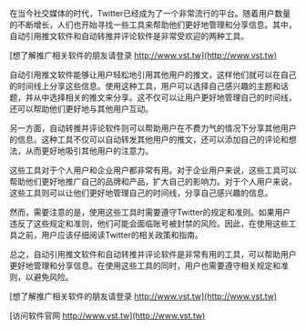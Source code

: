 在当今社交媒体的时代，Twitter已经成为了一个非常流行的平台。随着用户数量的不断增长，人们也开始寻找一些工具来帮助他们更好地管理和分享信息。其中，自动引用推文软件和自动转推并评论软件是非常受欢迎的两种工具。

[想了解推广相关软件的朋友请登录 http://www.vst.tw](http://www.vst.tw)

自动引用推文软件能够让用户轻松地引用其他用户的推文，这样他们就可以在自己的时间线上分享这些信息。使用这种工具，用户可以选择自己感兴趣的主题和话题，并从中选择相关的推文来分享。这不仅可以让用户更好地管理自己的时间线，还可以帮助他们更好地与其他用户互动。

另一方面，自动转推并评论软件则可以帮助用户在不费力气的情况下分享其他用户的信息。这种工具不仅可以自动转发其他用户的推文，还可以添加自己的评论和想法，从而更好地吸引其他用户的注意力。

这些工具对于个人用户和企业用户都非常有用。对于企业用户来说，这些工具可以帮助他们更好地推广自己的品牌和产品，扩大自己的影响力。对于个人用户来说，这些工具则可以让他们更好地管理自己的时间线，分享自己感兴趣的信息。

然而，需要注意的是，使用这些工具时需要遵守Twitter的规定和准则。如果用户违反了这些规定和准则，他们可能会面临账号被封禁的风险。因此，在使用这些工具之前，用户应该仔细阅读Twitter的相关政策和指南。

总之，自动引用推文软件和自动转推并评论软件是非常有用的工具，可以帮助用户更好地管理和分享信息。在使用这些工具的同时，用户也需要遵守相关规定和准则，以避免风险。

[想了解推广相关软件的朋友请登录 http://www.vst.tw](http://www.vst.tw)


[访问软件官网 http://www.vst.tw](http://www.vst.tw)
